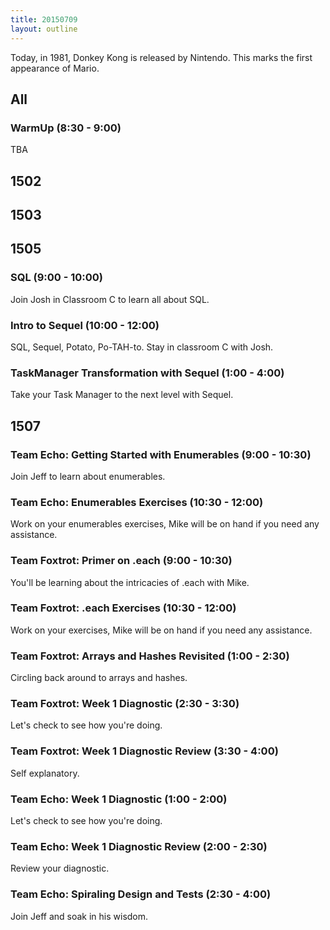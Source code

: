 ```yaml
---
title: 20150709
layout: outline
---
```


Today, in 1981, Donkey Kong is released by Nintendo. This marks the first appearance of Mario.


## All

### WarmUp (8:30 - 9:00)

TBA

## 1502


## 1503


## 1505

### SQL (9:00 - 10:00)

Join Josh in Classroom C to learn all about SQL.

### Intro to Sequel (10:00 - 12:00)

SQL, Sequel, Potato, Po-TAH-to. Stay in classroom C with Josh.

### TaskManager Transformation with Sequel (1:00 - 4:00)

Take your Task Manager to the next level with Sequel.

## 1507

### Team Echo: Getting Started with Enumerables (9:00 - 10:30)

Join Jeff to learn about enumerables.

### Team Echo: Enumerables Exercises (10:30 - 12:00)

Work on your enumerables exercises, Mike will be on hand if you need any
assistance.

### Team Foxtrot: Primer on .each (9:00 - 10:30)

You'll be learning about the intricacies of .each with Mike.

### Team Foxtrot: .each Exercises (10:30 - 12:00)

Work on your exercises, Mike will be on hand if you need any assistance.

### Team Foxtrot: Arrays and Hashes Revisited (1:00 - 2:30)

Circling back around to arrays and hashes.

### Team Foxtrot: Week 1 Diagnostic (2:30 - 3:30)

Let's check to see how you're doing.

### Team Foxtrot: Week 1 Diagnostic Review (3:30 - 4:00)

Self explanatory.

### Team Echo: Week 1 Diagnostic (1:00 - 2:00)

Let's check to see how you're doing.

### Team Echo: Week 1 Diagnostic Review (2:00 - 2:30)

Review your diagnostic.

### Team Echo: Spiraling Design and Tests (2:30 - 4:00)

Join Jeff and soak in his wisdom.
